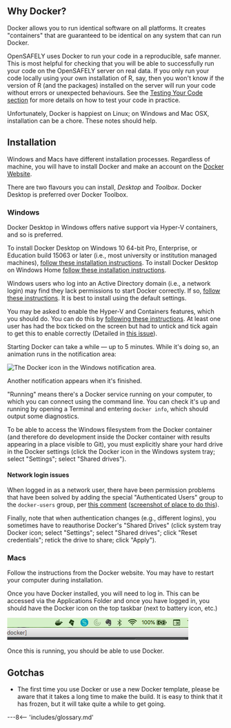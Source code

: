 
## Why Docker?

Docker allows you to run identical software on all platforms. 
It creates "containers" that are guaranteed to be identical on any system that can run Docker.

OpenSAFELY uses Docker to run your code in a reproducible, safe manner. 
This is most helpful for checking that you will be able to successfully run your code on the OpenSAFELY server on real data.
If you only run your code locally using your own installation of R, say, then you won't know if the version of R (and the packages) installed on the server will run your code without errors or unexpected behaviours.
See the [Testing Your Code section](actions-pipelines.md) for more details on how to test your code in practice.

Unfortunately, Docker is happiest on Linux; on Windows and Mac OSX, installation can be a chore. 
These notes should help.

## Installation

Windows and Macs have different installation processes. 
Regardless of machine, you will have to install Docker and make an account on the [Docker Website](https://docs.docker.com/).

There are two flavours you can install, *Desktop* and *Toolbox*. 
Docker Desktop is preferred over Docker Toolbox. 

### Windows

Docker Desktop in Windows offers native support via Hyper-V containers, and so is preferred.

To install Docker Desktop on Windows 10 64-bit Pro, Enterprise, or Education build 15063 or later (i.e., most university or institution managed machines), [follow these installation instructions](https://docs.docker.com/docker-for-windows/install/).
To install Docker Desktop on Windows Home [follow these installation instructions](https://docs.docker.com/docker-for-windows/install-windows-home/).

Windows users who log into an Active Directory domain (i.e., a network login) may find they lack permissions to start Docker correctly. 
If so, [follow these instructions](https://github.com/docker/for-win/issues/785#issuecomment-344805180).
It is best to install using the default settings.

You may be asked to enable the Hyper-V and Containers features, which you should do.
You can do this by [following these instructions](https://docs.microsoft.com/en-us/virtualization/hyper-v-on-windows/quick-start/enable-hyper-v). 
At least one user has had the box ticked on the screen but had to untick and tick again to get this to enable correctly (Detailed in [this issue](https://github.com/ebmdatalab/custom-docker/issues/4)).

Starting Docker can take a while &mdash; up to 5 minutes.
While it's doing so, an animation runs in the notification area:

![The Docker icon in the Windows notification
area.](images/win-docker-starting.png)

Another notification appears when it's finished.

"Running" means there's a Docker service running on your computer, to which you can connect using the command line.
You can check it's up and running by opening a Terminal and entering `docker info`, which should output some diagnostics.

To be able to access the Windows filesystem from the Docker container (and therefore do development inside the Docker container with results appearing in a place visible to Git), you must explicitly share your hard drive in the Docker settings (click the Docker icon in the Windows system tray; select "Settings"; select "Shared drives").

#### Network login issues

When logged in as a network user, there have been permission problems that have been solved by adding the special "Authenticated Users" group to the `docker-users` group, per [this comment](https://github.com/docker/for-win/issues/785#issuecomment-327237998) ([screenshot of place to do this](https://github.com/docker/for-win/issues/785#issuecomment-344805180)).

Finally, note that when authentication changes (e.g., different logins), you sometimes have to reauthorise Docker's "Shared Drives" (click system tray Docker icon; select "Settings"; select "Shared drives"; click "Reset credentials"; retick the drive to share; click "Apply").

### Macs

Follow the instructions from the Docker website. 
You may have to restart your computer during installation.

Once you have Docker installed, you will need to log in.
This can be accessed via the Applications Folder and once you have logged in, you should have the Docker icon on the top taskbar (next to battery icon, etc.)

![The Docker icon in the macOS menu bar.](images/macos-menu-bar.png)

Once this is running, you should be able to use Docker.

## Gotchas

- The first time you use Docker or use a new Docker template, please be aware that it takes a long time to make the build.
It is easy to think that it has frozen, but it will take quite a while to get going.

---8<-- 'includes/glossary.md'
